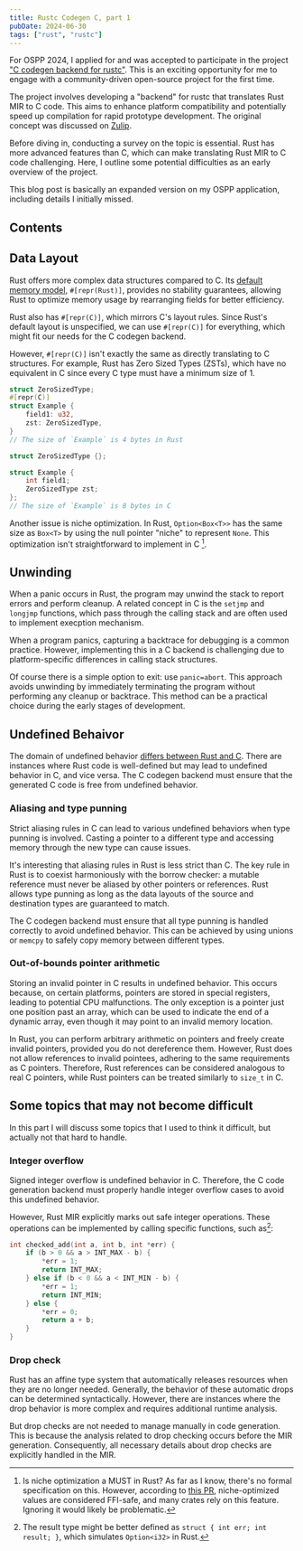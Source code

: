 ```yaml
---
title: Rustc Codegen C, part 1
pubDate: 2024-06-30
tags: ["rust", "rustc"]
---
```


For OSPP 2024, I applied for and was accepted to participate in the project ["C codegen backend for rustc"](https://blog.rust-lang.org/2024/05/07/OSPP-2024.html). This is an exciting opportunity for me to engage with a community-driven open-source project for the first time.

The project involves developing a "backend" for rustc that translates Rust MIR to C code. This aims to enhance platform compatibility and potentially speed up compilation for rapid prototype development. The original concept was discussed on [Zulip](https://rust-lang.zulipchat.com/#narrow/stream/122651-general/topic/rustc_codegen_c).

Before diving in, conducting a survey on the topic is essential. Rust has more advanced features than C, which can make translating Rust MIR to C code challenging. Here, I outline some potential difficulties as an early overview of the project.

This blog post is basically an expanded version on my OSPP application, including details I initially missed.

## Contents

## Data Layout

Rust offers more complex data structures compared to C. Its [default memory model](https://doc.rust-lang.org/nomicon/repr-rust.html), `#[repr(Rust)]`, provides no stability guarantees, allowing Rust to optimize memory usage by rearranging fields for better efficiency.

Rust also has `#[repr(C)]`, which mirrors C's layout rules. Since Rust's default layout is unspecified, we can use `#[repr(C)]` for everything, which might fit our needs for the C codegen backend.

However, `#[repr(C)]` isn't exactly the same as directly translating to C structures. For example, Rust has Zero Sized Types (ZSTs), which have no equivalent in C since every C type must have a minimum size of 1.

```rust
struct ZeroSizedType;
#[repr(C)]
struct Example {
    field1: u32,
    zst: ZeroSizedType, 
}
// The size of `Example` is 4 bytes in Rust
```

```c
struct ZeroSizedType {};

struct Example {
    int field1;
    ZeroSizedType zst;
};
// The size of `Example` is 8 bytes in C
```

Another issue is niche optimization. In Rust, `Option<Box<T>>` has the same size as `Box<T>` by using the null pointer "niche" to represent `None`. This optimization isn't straightforward to implement in C [^1].

## Unwinding

When a panic occurs in Rust, the program may unwind the stack to report errors and perform cleanup. A related concept in C is the `setjmp` and `longjmp` functions, which pass through the calling stack and are often used to implement execption mechanism.

When a program panics, capturing a backtrace for debugging is a common practice. However, implementing this in a C backend is challenging due to platform-specific differences in calling stack structures.

Of course there is a simple option to exit: use `panic=abort`. This approach avoids unwinding by immediately terminating the program without performing any cleanup or backtrace. This method can be a practical choice during the early stages of development.

## Undefined Behaivor

The domain of undefined behavior [differs between Rust and C](https://www.youtube.com/watch?v=DG-VLezRkYQ). There are instances where Rust code is well-defined but may lead to undefined behavior in C, and vice versa. The C codegen backend must ensure that the generated C code is free from undefined behavior.

### Aliasing and type punning

Strict aliasing rules in C can lead to various undefined behaviors when type punning is involved. Casting a pointer to a different type and accessing memory through the new type can cause issues.

It's interesting that aliasing rules in Rust is less strict than C. The key rule in Rust is to coexist harmoniously with the borrow checker: a mutable reference must never be aliased by other pointers or references. Rust allows type punning as long as the data layouts of the source and destination types are guaranteed to match.

The C codegen backend must ensure that all type punning is handled correctly to avoid undefined behavior. This can be achieved by using unions or `memcpy` to safely copy memory between different types.

### Out-of-bounds pointer arithmetic

Storing an invalid pointer in C results in undefined behavior. This occurs because,  on certain platforms, pointers are stored in special registers, leading to potential CPU malfunctions. The only exception is a pointer just one position past an array, which can be used to indicate the end of a dynamic array, even though it may point to an invalid memory location.

In Rust, you can perform arbitrary arithmetic on pointers and freely create invalid pointers, provided you do not dereference them. However, Rust does not allow references to invalid pointees, adhering to the same requirements as C pointers. Therefore, Rust references can be considered analogous to real C pointers, while Rust pointers can be treated similarly to `size_t` in C.

## Some topics that may not become difficult

In this part I will discuss some topics that I used to think it difficult, but actually not that hard to handle.

### Integer overflow

Signed integer overflow is undefined behavior in C. Therefore, the C code generation backend must properly handle integer overflow cases to avoid this undefined behavior.

However, Rust MIR explicitly marks out safe integer operations. These operations can be implemented by calling specific functions, such as[^2]:

```c
int checked_add(int a, int b, int *err) {
    if (b > 0 && a > INT_MAX - b) {
        *err = 1;
        return INT_MAX;
    } else if (b < 0 && a < INT_MIN - b) {
        *err = 1;
        return INT_MIN;
    } else {
        *err = 0;
        return a + b;
    }
}
```

### Drop check

Rust has an affine type system that automatically releases resources when they are no longer needed. Generally, the behavior of these automatic drops can be determined syntactically. However, there are instances where the drop behavior is more complex and requires additional runtime analysis.

But drop checks are not needed to manage manually in code generation. This is because the analysis related to drop checking occurs before the MIR generation. Consequently, all necessary details about drop checks are explicitly handled in the MIR.

[^1]: Is niche optimization a MUST in Rust? As far as I know, there's no formal specification on this. However, according to [this PR](https://github.com/rust-lang/rust/pull/60300), niche-optimized values are considered FFI-safe, and many crates rely on this feature. Ignoring it would likely be problematic.
[^2]: The result type might be better defined as `struct { int err; int result; }`, which simulates `Option<i32>` in Rust.
